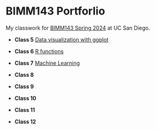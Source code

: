 # BIMM143 Portforlio

My classwork for [BIMM143 Spring 2024](https://bioboot.github.io/bimm143_S24/) at UC San Diego. 

- **Class 5** [Data visualization with ggplot](https://github.com/cynthiajperez/bimm143_github/blob/main/Class05/class05.pdf)
  
- **Class 6** [R functions](https://github.com/cynthiajperez/bimm143_github/blob/main/Class06/Class06.pdf)
  
- **Class 7** [Machine Learning](https://github.com/cynthiajperez/bimm143_github/blob/main/Class07/Class07.pdf)

- **Class 8** []()

- **Class 9**[]()

- **Class 10**[]()

- **Class 11** []()

- **Class 12** []()

